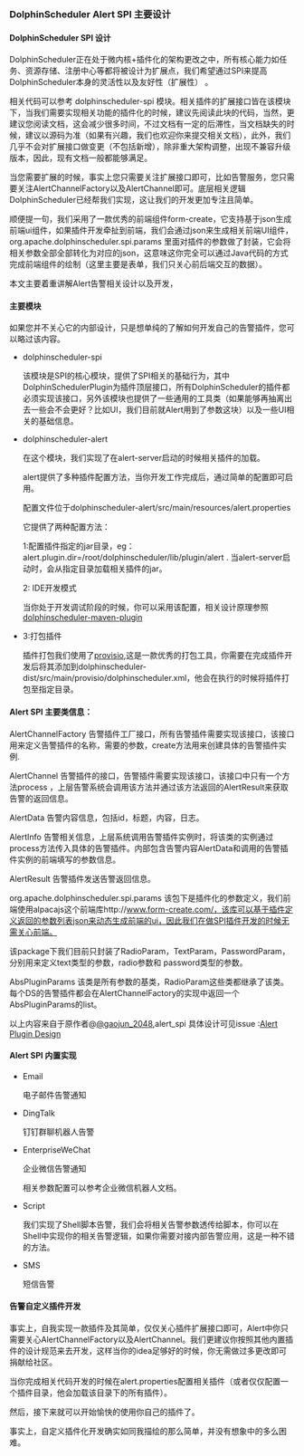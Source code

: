 ### DolphinScheduler Alert SPI 主要设计

#### DolphinScheduler SPI 设计

DolphinScheduler正在处于微内核+插件化的架构更改之中，所有核心能力如任务、资源存储、注册中心等都将被设计为扩展点，我们希望通过SPI来提高DolphinScheduler本身的灵活性以及友好性（扩展性）
。

相关代码可以参考 dolphinscheduler-spi 模块。相关插件的扩展接口皆在该模块下，当我们需要实现相关功能的插件化的时候，建议先阅读此块的代码，当然，更建议您阅读文档，这会减少很多时间，不过文档有一定的后滞性，当文档缺失的时候，建议以源码为准（如果有兴趣，我们也欢迎你来提交相关文档），此外，我们几乎不会对扩展接口做变更（不包括新增），除非重大架构调整，出现不兼容升级版本，因此，现有文档一般都能够满足。

当您需要扩展的时候，事实上您只需要关注扩展接口即可，比如告警服务，您只需要关注AlertChannelFactory以及AlertChannel即可。底层相关逻辑DolphinScheduler已经帮我们实现，这让我们的开发更加专注且简单。

顺便提一句，我们采用了一款优秀的前端组件form-create，它支持基于json生成前端ui组件，如果插件开发牵扯到前端，我们会通过json来生成相关前端UI组件，org.apache.dolphinscheduler.spi.params 里面对插件的参数做了封装，它会将相关参数全部全部转化为对应的json，这意味这你完全可以通过Java代码的方式完成前端组件的绘制（这里主要是表单，我们只关心前后端交互的数据）。

本文主要着重讲解Alert告警相关设计以及开发，

#### 主要模块

如果您并不关心它的内部设计，只是想单纯的了解如何开发自己的告警插件，您可以略过该内容。

* dolphinscheduler-spi

  该模块是SPI的核心模块，提供了SPI相关的基础行为，其中DolphinSchedulerPlugin为插件顶层接口，所有DolphinScheduler的插件都必须实现该接口，另外该模块也提供了一些通用的工具类（如果能够再抽离出去一些会不会更好？比如UI，我们目前就Alert用到了参数这块）以及一些UI相关的基础信息。

* dolphinscheduler-alert

  在这个模块，我们实现了在alert-server启动的时候相关插件的加载。

  alert提供了多种插件配置方法，当你开发工作完成后，通过简单的配置即可启用。

  配置文件位于dolphinscheduler-alert/src/main/resources/alert.properties

  它提供了两种配置方法：

  1:配置插件指定的jar目录，eg：alert.plugin.dir=/root/dolphinscheduler/lib/plugin/alert . 当alert-server启动时，会从指定目录加载相关插件的jar。

  2: IDE开发模式

  当你处于开发调试阶段的时候，你可以采用该配置，相关设计原理参照[dolphinscheduler-maven-plugin](https://github.com/apache/incubator-dolphinscheduler-maven-plugin)


* 3:打包插件

  插件打包我们使用了[provisio](https://github.com/jvanzyl/provisio),这是一款优秀的打包工具，你需要在完成插件开发后将其添加到dolphinscheduler-dist/src/main/provisio/dolphinscheduler.xml，他会在执行的时候将插件打包至指定目录。



#### Alert SPI 主要类信息：

AlertChannelFactory
告警插件工厂接口，所有告警插件需要实现该接口，该接口用来定义告警插件的名称，需要的参数，create方法用来创建具体的告警插件实例.

AlertChannel
告警插件的接口，告警插件需要实现该接口，该接口中只有一个方法process ，上层告警系统会调用该方法并通过该方法返回的AlertResult来获取告警的返回信息。

AlertData
告警内容信息，包括id，标题，内容，日志。

AlertInfo
告警相关信息，上层系统调用告警插件实例时，将该类的实例通过process方法传入具体的告警插件。内部包含告警内容AlertData和调用的告警插件实例的前端填写的参数信息。

AlertResult
告警插件发送告警返回信息。

org.apache.dolphinscheduler.spi.params
该包下是插件化的参数定义，我们前端使用alpacajs这个前端库http://www.form-create.com/，该库可以基于插件定义返回的参数列表json来动态生成前端的ui，因此我们在做SPI插件开发的时候无需关心前端。

该package下我们目前只封装了RadioParam，TextParam，PasswordParam，分别用来定义text类型的参数，radio参数和 password类型的参数。

AbsPluginParams 该类是所有参数的基类，RadioParam这些类都继承了该类。每个DS的告警插件都会在AlertChannelFactory的实现中返回一个AbsPluginParams的list。

以上内容来自于原作者@[@gaojun_2048](https://github.com/gaojun2048),alert_spi 具体设计可见issue :[Alert Plugin Design](https://github.com/apache/incubator-dolphinscheduler/issues/3049)

#### Alert SPI 内置实现

* Email

  电子邮件告警通知

* DingTalk

  钉钉群聊机器人告警

* EnterpriseWeChat

  企业微信告警通知

  相关参数配置可以参考企业微信机器人文档。
* Script

  我们实现了Shell脚本告警，我们会将相关告警参数透传给脚本，你可以在Shell中实现你的相关告警逻辑，如果你需要对接内部告警应用，这是一种不错的方法。

* SMS

  短信告警

#### 告警自定义插件开发

事实上，自我实现一款插件及其简单，仅仅关心插件扩展接口即可，Alert中你只需要关心AlertChannelFactory以及AlertChannel。我们更建议你按照其他内置插件的设计规范来去开发，这样当你的idea足够好的时候，你无需做过多更改即可捐献给社区。

当你完成相关代码开发的时候在alert.properties配置相关插件（或者仅仅配置一个插件目录，他会加载该目录下的所有插件）。


然后，接下来就可以开始愉快的使用你自己的插件了。

事实上，自定义插件化开发确实如同我描绘的那么简单，并没有想象中的多么困难。